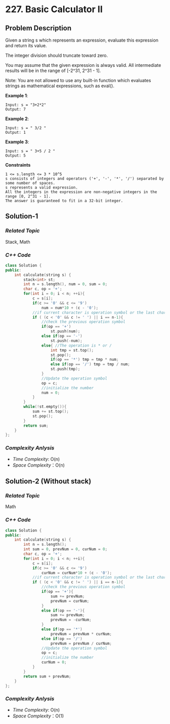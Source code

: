# 227. Basic Calculator II


## Problem Description

Given a string s which represents an expression, evaluate this expression and return its value. 

The integer division should truncate toward zero.

You may assume that the given expression is always valid. All intermediate results will be in the range of [-2^31, 2^31 - 1].

Note: You are not allowed to use any built-in function which evaluates strings as mathematical expressions, such as eval().



**Example 1**:
```
Input: s = "3+2*2"
Output: 7
```
**Example 2**:
```
Input: s = " 3/2 "
Output: 1
```
**Example 3**:
```
Input: s = " 3+5 / 2 "
Output: 5
```

**Constraints**
```
1 <= s.length <= 3 * 10^5
s consists of integers and operators ('+', '-', '*', '/') separated by some number of spaces.
s represents a valid expression.
All the integers in the expression are non-negative integers in the range [0, 2^31 - 1].
The answer is guaranteed to fit in a 32-bit integer.
```

## Solution-1

### _Related Topic_
   Stack, Math

### _C++ Code_
```cpp
class Solution {
public:
    int calculate(string s) {
        stack<int> st;
        int n = s.length(), num = 0, sum = 0;
        char c, op = '+';
        for(int i = 0; i < n; ++i){
            c = s[i];
            if(c >= '0' && c <= '9')
                num = num*10 + (c - '0');
            //if current character is operation symbol or the last character, need to calculate and push the result into stack
            if ( (c < '0' && c != ' ') || i == n-1){
                //check the previous operation symbol
                if(op == '+')
                    st.push(num);
                else if(op == '-')
                    st.push(-num);
                else{ //The operation is * or /
                    int tmp = st.top();
                    st.pop();
                    if(op == '*') tmp = tmp * num;
                    else if(op == '/') tmp = tmp / num;
                    st.push(tmp);
                }
                //Update the operation symbol
                op = c;
                //initialize the number
                num = 0;
            }
        }
        while(!st.empty()){
            sum += st.top();
            st.pop();
        }
        return sum;
    }
};
```

### _Complexity Anlysis_
- _Time Complexity_: O(n)
- _Space Complexity_：O(n)


## Solution-2 (Without stack)

### _Related Topic_
   Math

### _C++ Code_
```cpp
class Solution {
public:
    int calculate(string s) {
        int n = s.length();
        int sum = 0, prevNum = 0, curNum = 0;
        char c, op = '+';
        for(int i = 0; i < n; ++i){
            c = s[i];
            if(c >= '0' && c <= '9')
                curNum = curNum*10 + (c - '0');
            //if current character is operation symbol or the last character, need to calculate
            if ( (c < '0' && c != ' ') || i == n-1){
                //check the previous operation symbol
                if(op == '+'){
                    sum += prevNum;
                    prevNum = curNum;
                }
                else if(op == '-'){
                    sum += prevNum;
                    prevNum = -curNum;
                }
                else if(op == '*')
                    prevNum = prevNum * curNum;
                else if(op == '/')
                    prevNum = prevNum / curNum;
                //Update the operation symbol
                op = c;
                //initialize the number
                curNum = 0;
            }
        }
        return sum + prevNum;
    }
};
```

### _Complexity Anlysis_
- _Time Complexity_: O(n)
- _Space Complexity_：O(1)
